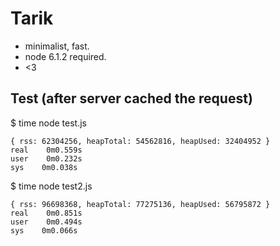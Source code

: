 # Tarik

- minimalist, fast.
- node 6.1.2 required.
- <3

## Test (after server cached the request)

$ time node test.js
```
{ rss: 62304256, heapTotal: 54562816, heapUsed: 32404952 }
real    0m0.559s
user    0m0.232s
sys    0m0.038s
```

$ time node test2.js
```
{ rss: 96698368, heapTotal: 77275136, heapUsed: 56795872 }
real    0m0.851s
user    0m0.494s
sys    0m0.066s
```
